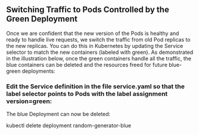 ## Switching Traffic to Pods Controlled by the Green Deployment

Once we are confident that the new version of the Pods is healthy and ready to handle live requests, we switch the traffic from old Pod replicas to the new replicas. You can do this in Kubernetes by updating the Service selector to match the new containers (labeled with green). As demonstrated in the illustration below, once the green containers handle all the traffic, the blue containers can be deleted and the resources freed for future blue-green deployments:





### Edit the Service definition in the file service.yaml so that the label selector points to Pods with the label assignment version=green:


The blue Deployment can now be deleted:

kubectl delete deployment random-generator-blue